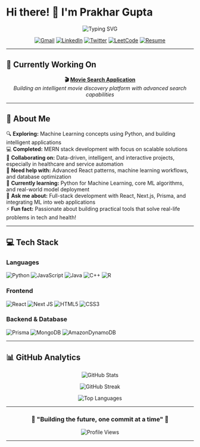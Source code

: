 # Hi there! 👋 I'm Prakhar Gupta

<div align="center">
  <img src="https://readme-typing-svg.herokuapp.com?font=Fira+Code&pause=1000&color=9D4EDD&center=true&vCenter=true&width=435&lines=Full+Stack+Developer;Machine+Learning+Enthusiast;Problem+Solver;Open+Source+Contributor" alt="Typing SVG" />
</div>

<div align="center">
  
[![Gmail](https://img.shields.io/badge/Gmail-D14836?style=for-the-badge&logo=gmail&logoColor=white)](mailto:prakhar.gupta.212003@gmail.com)
[![LinkedIn](https://img.shields.io/badge/linkedin-%230077B5.svg?style=for-the-badge&logo=linkedin&logoColor=white)](https://www.linkedin.com/in/prakhar2103/)
[![Twitter](https://img.shields.io/badge/X-%23000000.svg?style=for-the-badge&logo=X&logoColor=white)](https://x.com/static_program)
[![LeetCode](https://img.shields.io/badge/LeetCode-000000?style=for-the-badge&logo=LeetCode&logoColor=#d16c06)](https://leetcode.com/u/hiQ1/)
[![Resume](https://img.shields.io/badge/Google%20Drive-4285F4?style=for-the-badge&logo=googledrive&logoColor=white)](https://drive.google.com/file/d/11VcniszwTUsDufDYHcFTiWcAsx3qr2ey/view?usp=sharing)

</div>

---

## 🚀 Currently Working On

<div align="center">
  
**🎬 [Movie Search Application](https://github.com/pg2103/movie-search)**  
*Building an intelligent movie discovery platform with advanced search capabilities*

</div>

---

## 💫 About Me

🔍 **Exploring:** Machine Learning concepts using Python, and building intelligent applications  
💻 **Completed:** MERN stack development with focus on scalable solutions  
🤝 **Collaborating on:** Data-driven, intelligent, and interactive projects, especially in healthcare and service automation  
🙏 **Need help with:** Advanced React patterns, machine learning workflows, and database optimization  
🌱 **Currently learning:** Python for Machine Learning, core ML algorithms, and real-world model deployment  
💬 **Ask me about:** Full-stack development with React, Next.js, Prisma, and integrating ML into web applications  
⚡ **Fun fact:** Passionate about building practical tools that solve real-life problems in tech and health!

---

## 💻 Tech Stack

### Languages
![Python](https://img.shields.io/badge/-3670A0?style=for-the-badge&logo=python&logoColor=ffdd54)
![JavaScript](https://img.shields.io/badge/-%23323330.svg?style=for-the-badge&logo=javascript&logoColor=%23F7DF1E)
![Java](https://img.shields.io/badge/-%23ED8B00.svg?style=for-the-badge&logo=openjdk&logoColor=white)
![C++](https://img.shields.io/badge/-%2300599C.svg?style=for-the-badge&logo=c%2B%2B&logoColor=white)
![R](https://img.shields.io/badge/-%23276DC3.svg?style=for-the-badge&logo=r&logoColor=white)

### Frontend
![React](https://img.shields.io/badge/-%2320232a.svg?style=for-the-badge&logo=react&logoColor=%2361DAFB)
![Next JS](https://img.shields.io/badge/-black?style=for-the-badge&logo=next.js&logoColor=white)
![HTML5](https://img.shields.io/badge/-%23E34F26.svg?style=for-the-badge&logo=html5&logoColor=white)
![CSS3](https://img.shields.io/badge/-%231572B6.svg?style=for-the-badge&logo=css3&logoColor=white)

### Backend & Database
![Prisma](https://img.shields.io/badge/-3982CE?style=for-the-badge&logo=Prisma&logoColor=white)
![MongoDB](https://img.shields.io/badge/-%234ea94b.svg?style=for-the-badge&logo=mongodb&logoColor=white)
![AmazonDynamoDB](https://img.shields.io/badge/-4053D6?style=for-the-badge&logo=Amazon%20DynamoDB&logoColor=white)

---

## 📊 GitHub Analytics

<div align="center">
  
![GitHub Stats](https://github-readme-stats.vercel.app/api?username=pg2103&theme=synthwave&hide_border=false&include_all_commits=true&count_private=true)

![GitHub Streak](https://github-readme-streak-stats.herokuapp.com/?user=pg2103&theme=synthwave&hide_border=false)

![Top Languages](https://github-readme-stats.vercel.app/api/top-langs/?username=pg2103&theme=synthwave&hide_border=false&include_all_commits=true&count_private=true&layout=compact)

</div>

---

<div align="center">
  
### 🌟 "Building the future, one commit at a time" 🌟

![Profile Views](https://visitcount.itsvg.in/api?id=pg2103&icon=2&color=6)

</div>

---
<!-- Proudly created with GPRM ( https://gprm.itsvg.in ) -->

